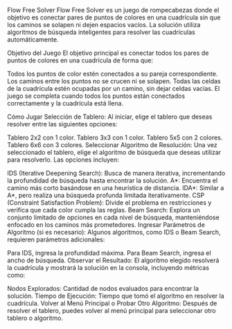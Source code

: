 Flow Free Solver
Flow Free Solver es un juego de rompecabezas donde el objetivo es conectar pares de puntos de colores en una cuadrícula sin que los caminos se solapen ni dejen espacios vacíos. La solución utiliza algoritmos de búsqueda inteligentes para resolver las cuadrículas automáticamente.

Objetivo del Juego
El objetivo principal es conectar todos los pares de puntos de colores en una cuadrícula de forma que:

Todos los puntos de color estén conectados a su pareja correspondiente.
Los caminos entre los puntos no se crucen ni se solapen.
Todas las celdas de la cuadrícula estén ocupadas por un camino, sin dejar celdas vacías.
El juego se completa cuando todos los puntos están conectados correctamente y la cuadrícula está llena.

Cómo Jugar
Selección de Tablero: Al iniciar, elige el tablero que deseas resolver entre las siguientes opciones:

Tablero 2x2 con 1 color.
Tablero 3x3 con 1 color.
Tablero 5x5 con 2 colores.
Tablero 6x6 con 3 colores.
Seleccionar Algoritmo de Resolución: Una vez seleccionado el tablero, elige el algoritmo de búsqueda que deseas utilizar para resolverlo. Las opciones incluyen:

IDS (Iterative Deepening Search): Busca de manera iterativa, incrementando la profundidad de búsqueda hasta encontrar la solución.
A*: Encuentra el camino más corto basándose en una heurística de distancia.
IDA*: Similar a A*, pero realiza una búsqueda profunda limitada iterativamente.
CSP (Constraint Satisfaction Problem): Divide el problema en restricciones y verifica que cada color cumpla las reglas.
Beam Search: Explora un conjunto limitado de opciones en cada nivel de búsqueda, manteniéndose enfocado en los caminos más prometedores.
Ingresar Parámetros de Algoritmo (si es necesario): Algunos algoritmos, como IDS o Beam Search, requieren parámetros adicionales:

Para IDS, ingresa la profundidad máxima.
Para Beam Search, ingresa el ancho de búsqueda.
Observar el Resultado: El algoritmo elegido resolverá la cuadrícula y mostrará la solución en la consola, incluyendo métricas como:

Nodos Explorados: Cantidad de nodos evaluados para encontrar la solución.
Tiempo de Ejecución: Tiempo que tomó el algoritmo en resolver la cuadrícula.
Volver al Menú Principal o Probar Otro Algoritmo: Después de resolver el tablero, puedes volver al menú principal para seleccionar otro tablero o algoritmo.

